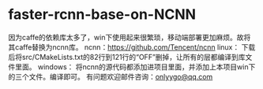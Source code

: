 # faster-rcnn-base-on-NCNN

因为caffe的依赖库太多了，win下使用起来很繁琐，移动端部署更加麻烦。故将其caffe替换为ncnn库。
ncnn：https://github.com/Tencent/ncnn
linux：
下载后将src/CMakeLists.txt的82行到121行的“OFF”删掉，让所有的层都编译到库文件里面。
windows：
将ncnn的源代码都添加进项目里面，并添加上本项目win下的三个文件。编译即可。
有问题欢迎邮件咨询：onlyygo@qq.com
